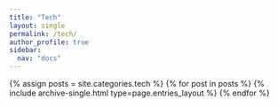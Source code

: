 ```yaml
---
title: "Tech"
layout: single
permalink: /tech/
author_profile: true
sidebar:
  nav: "docs"
---
```


{% assign posts = site.categories.tech %}
{% for post in posts %} {% include archive-single.html type=page.entries_layout %} {% endfor %}
